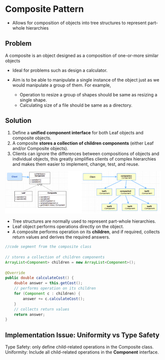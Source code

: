 # Composite Pattern

* Allows for composition of objects into tree structures to represent part-whole hierarchies

## Problem
A composite is an object designed as a composition of one-or-more similar objects

* Ideal for problems such as design a calculator.

* Aim is to be able to manipulate a single instance of the object just as we would manipulate a group of them. For example,
    * Operation to resize a group of shapes should be same as resizing a single shape.
    * Calculating size of a file should be same as a directory.

## Solution
1. Define a **unified component interface** for both Leaf objects and composite objects.
2. A composite **stores a collection of children components** (either Leaf and/or Composite objects).
3. Clients can ignore the differences between compositions of objects and individual objects, this greatly simplifies clients of complex hierarchies and makes them easier to implement, change, test, and reuse.

![Alt text](image.png)

* Tree structures are normally used to represent part-whole hierarchies.
* Leaf object performs operations directly on the object.
* A composite performs operation on its **children**, and if required, collects return values and derives the required answers.

```java
//code segment from the composite class

// stores a collection of children components
ArrayList<Component> children = new ArrayList<Component>();

@Override
public double calculateCost() {
    double answer = this.getCost();
    // performs operation on its children
    for (Component c : children) {
        answer += c.calculateCost();
    }
    // collects return values
    return answer;
}
```

## Implementation Issue: Uniformity vs Type Safety
Type Safety: only define child-related operations in the Composite class.
Uniformity: Include all child-related operations in the **Component** interface.